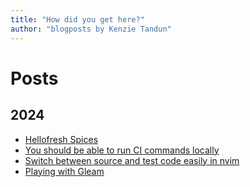 ```yaml
---
title: "How did you get here?"
author: "blogposts by Kenzie Tandun"
---
```


# Posts

## 2024

- [Hellofresh Spices](./output/hellofresh-spices.html)
- [You should be able to run CI commands locally](./output/you-should-be-able-to-run-ci-commands-locally.html)
- [Switch between source and test code easily in nvim](./output/nvim-switch-between-source-and-test-easily.html)
- [Playing with Gleam](./output/playing-with-gleam.html)
